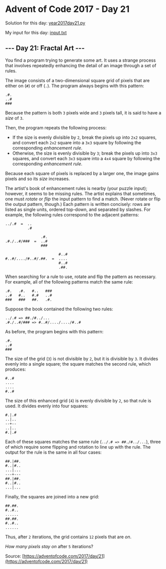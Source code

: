 # Advent of Code 2017 - Day 21

Solution for this day: [year2017day21.py](year2017day21.py)

My input for this day: [input.txt](input.txt)

## \--- Day 21: Fractal Art ---

You find a program trying to generate some art. It uses a strange process that
involves repeatedly enhancing the detail of an image through a set of rules.

The image consists of a two-dimensional square grid of pixels that are either
on (`#`) or off (`.`). The program always begins with this pattern:

    
    
    .#.
    ..#
    ###
    

Because the pattern is both `3` pixels wide and `3` pixels tall, it is said to
have a _size_ of `3`.

Then, the program repeats the following process:

  * If the size is evenly divisible by `2`, break the pixels up into `2x2` squares, and convert each `2x2` square into a `3x3` square by following the corresponding _enhancement rule_.
  * Otherwise, the size is evenly divisible by `3`; break the pixels up into `3x3` squares, and convert each `3x3` square into a `4x4` square by following the corresponding _enhancement rule_.

Because each square of pixels is replaced by a larger one, the image gains
pixels and so its _size_ increases.

The artist's book of enhancement rules is nearby (your puzzle input); however,
it seems to be missing rules. The artist explains that sometimes, one must
_rotate_ or _flip_ the input pattern to find a match. (Never rotate or flip
the output pattern, though.) Each pattern is written concisely: rows are
listed as single units, ordered top-down, and separated by slashes. For
example, the following rules correspond to the adjacent patterns:

    
    
    ../.#  =  ..
              .#
    
                    .#.
    .#./..#/###  =  ..#
                    ###
    
                            #..#
    #..#/..../#..#/.##.  =  ....
                            #..#
                            .##.
    

When searching for a rule to use, rotate and flip the pattern as necessary.
For example, all of the following patterns match the same rule:

    
    
    .#.   .#.   #..   ###
    ..#   #..   #.#   ..#
    ###   ###   ##.   .#.
    

Suppose the book contained the following two rules:

    
    
    ../.# => ##./#../...
    .#./..#/### => #..#/..../..../#..#
    

As before, the program begins with this pattern:

    
    
    .#.
    ..#
    ###
    

The size of the grid (`3`) is not divisible by `2`, but it is divisible by
`3`. It divides evenly into a single square; the square matches the second
rule, which produces:

    
    
    #..#
    ....
    ....
    #..#
    

The size of this enhanced grid (`4`) is evenly divisible by `2`, so that rule
is used. It divides evenly into four squares:

    
    
    #.|.#
    ..|..
    --+--
    ..|..
    #.|.#
    

Each of these squares matches the same rule (`../.# => ##./#../...`), three of
which require some flipping and rotation to line up with the rule. The output
for the rule is the same in all four cases:

    
    
    ##.|##.
    #..|#..
    ...|...
    ---+---
    ##.|##.
    #..|#..
    ...|...
    

Finally, the squares are joined into a new grid:

    
    
    ##.##.
    #..#..
    ......
    ##.##.
    #..#..
    ......
    

Thus, after `2` iterations, the grid contains `12` pixels that are _on_.

_How many pixels stay on_ after `5` iterations?



Source: [https://adventofcode.com/2017/day/21](https://adventofcode.com/2017/day/21)
